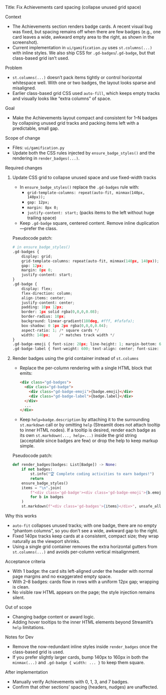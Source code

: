 Title: Fix Achievements card spacing (collapse unused grid space)

Context
- The Achievements section renders badge cards. A recent visual bug was fixed, but spacing remains off when there are few badges (e.g., one card leaves a wide, awkward empty area to the right, as shown in the screenshot).
- Current implementation in `ui/gamification.py` uses `st.columns(...)` with inline styles. We also ship CSS for `.gd-badges`/`.gd-badge`, but that class-based grid isn’t used.

Problem
- `st.columns(...)` doesn’t pack items tightly or control horizontal whitespace well. With one or two badges, the layout looks sparse and misaligned.
- Earlier class-based grid CSS used `auto-fill`, which keeps empty tracks and visually looks like “extra columns” of space.

Goal
- Make the Achievements layout compact and consistent for 1–N badges by collapsing unused grid tracks and packing items left with a predictable, small gap.

Scope of change
- Files: `ui/gamification.py`
- Update both the CSS rules injected by `ensure_badge_styles()` and the rendering in `render_badges(...)`.

Required changes
1) Update CSS grid to collapse unused space and use fixed-width tracks
   - In `ensure_badge_styles()` replace the `.gd-badges` rule with:
     - `grid-template-columns: repeat(auto-fit, minmax(140px, 140px));`
     - `gap: 12px;`
     - `margin: 8px 0;`
     - `justify-content: start;`  (packs items to the left without huge trailing space)
   - Keep `.gd-badge` square, centered content. Remove inline duplication—prefer the class.

   Pseudocode patch:
   ```python
   # in ensure_badge_styles()
   .gd-badges {
       display: grid;
       grid-template-columns: repeat(auto-fit, minmax(140px, 140px));
       gap: 12px;
       margin: 8px 0;
       justify-content: start;
   }
   .gd-badge {
       display: flex;
       flex-direction: column;
       align-items: center;
       justify-content: center;
       padding: 10px 12px;
       border: 1px solid rgba(0,0,0,0.08);
       border-radius: 10px;
       background: linear-gradient(180deg, #fff, #fafafa);
       box-shadow: 0 1px 2px rgba(0,0,0,0.04);
       aspect-ratio: 1; /* square cards */
       width: 140px;    /* matches track width */
   }
   .gd-badge-emoji { font-size: 28px; line-height: 1; margin-bottom: 6px; }
   .gd-badge-label { font-weight: 600; text-align: center; font-size: 13px; }
   ```

2) Render badges using the grid container instead of `st.columns`
   - Replace the per-column rendering with a single HTML block that emits:
     ```html
     <div class="gd-badges">
       <div class="gd-badge">
         <div class="gd-badge-emoji">{badge.emoji}</div>
         <div class="gd-badge-label">{badge.label}</div>
       </div>
       ...
     </div>
     ```
   - Keep `help=badge.description` by attaching it to the surrounding `st.markdown` call or by omitting `help` (Streamlit does not attach tooltip to inner HTML nodes). If a tooltip is desired, render each badge as its own `st.markdown(..., help=...)` inside the grid string (acceptable since badges are few) or drop the help to keep markup simple.

   Pseudocode patch:
   ```python
   def render_badges(badges: List[Badge]) -> None:
       if not badges:
           st.info("🏆 Complete coding activities to earn badges!")
           return
       ensure_badge_styles()
       items = "\n".join(
           f"<div class='gd-badge'><div class='gd-badge-emoji'>{b.emoji}</div><div class='gd-badge-label'>{b.label}</div></div>"
           for b in badges
       )
       st.markdown(f"<div class='gd-badges'>{items}</div>", unsafe_allow_html=True)
   ```

Why this works
- `auto-fit` collapses unused tracks; with one badge, there are no empty “phantom columns”, so you don’t see a wide, awkward gap to the right.
- Fixed 140px tracks keep cards at a consistent, compact size; they wrap naturally as the viewport shrinks.
- Using a single grid container removes the extra horizontal gutters from `st.columns(...)` and avoids per-column vertical misalignment.

Acceptance criteria
- With 1 badge: the card sits left-aligned under the header with normal page margins and no exaggerated empty space.
- With 2–8 badges: cards flow in rows with a uniform 12px gap; wrapping is clean.
- No visible raw HTML appears on the page; the style injection remains silent.

Out of scope
- Changing badge content or award logic.
- Adding hover tooltips to the inner HTML elements beyond Streamlit’s `help` limitations.

Notes for Dev
- Remove the now-redundant inline styles inside `render_badges` once the class-based grid is used.
- If you prefer slightly larger cards, bump 140px to 160px in both the `minmax(...)` and `.gd-badge { width: ... }` to keep them square.

After implementation
- Manually verify Achievements with 0, 1, 3, and 7 badges.
- Confirm that other sections’ spacing (headers, nudges) are unaffected.

